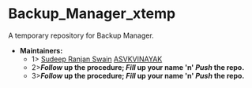 # Backup_Manager_xtemp
A temporary repository for Backup Manager.
- **Maintainers:**
  - 1> [Sudeep Ranjan Swain](https://github.com/Sudeep25022000)
       [ASVKVINAYAK](https://github.com/ASVKVINAYAK)
  - 2>***Follow* up the procedure; *Fill* up your name 'n' *Push* the repo.**
  - 3>***Follow* up the procedure; *Fill* up your name 'n' *Push* the repo.**
